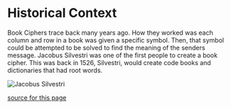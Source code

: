 # Historical Context

Book Ciphers trace back many years ago. How they worked was each column and row in a book was given a specific symbol. Then, that symbol could be attempted to be solved to find the meaning of the senders message. Jacobus Silvestri was one of the first people to create a book cipher. This was back in 1526, Silvestri, would create code books and dictionaries that had root words.

![Jacobus Silvestri](https://proto57.files.wordpress.com/2009/11/selenus_4501.jpg)

[source for this page](https://link.springer.com/chapter/10.1007/3-540-39568-7_11)
